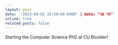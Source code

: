 ```yaml
---
layout: post
date:  "2023-09-01 15:59:00-0400" | date: "%b %Y" 
inline: true
related_posts: false
---
```


Starting the Computer Science PhD at CU Boulder!
